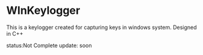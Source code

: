 # WInKeylogger
This is a keylogger created for capturing keys in windows system.
Designed in C++

status:Not Complete 
update: soon
